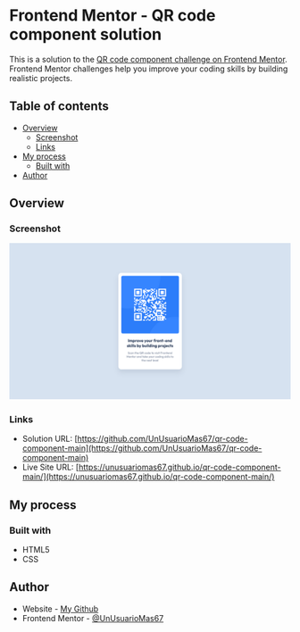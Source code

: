 # Frontend Mentor - QR code component solution

This is a solution to the [QR code component challenge on Frontend Mentor](https://www.frontendmentor.io/challenges/qr-code-component-iux_sIO_H). Frontend Mentor challenges help you improve your coding skills by building realistic projects. 

## Table of contents

- [Overview](#overview)
  - [Screenshot](#screenshot)
  - [Links](#links)
- [My process](#my-process)
  - [Built with](#built-with)
- [Author](#author)

## Overview

### Screenshot

![](https://raw.githubusercontent.com/UnUsuarioMas67/qr-code-component-main/main/design/end-result.png)

### Links

- Solution URL: [https://github.com/UnUsuarioMas67/qr-code-component-main](https://github.com/UnUsuarioMas67/qr-code-component-main)
- Live Site URL: [https://unusuariomas67.github.io/qr-code-component-main/](https://unusuariomas67.github.io/qr-code-component-main/)

## My process

### Built with

- HTML5
- CSS

## Author

- Website - [My Github](https://github.com/UnUsuarioMas67)
- Frontend Mentor - [@UnUsuarioMas67](https://www.frontendmentor.io/profile/UnUsuarioMas67)
